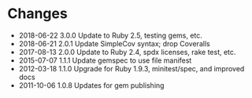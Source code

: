 # Changes

* 2018-06-22 3.0.0 Update to Ruby 2.5, testing gems, etc.
* 2018-06-21 2.0.1 Update SimpleCov syntax; drop Coveralls
* 2017-08-13 2.0.0 Update to Ruby 2.4, spdx licenses, rake test, etc.
* 2015-07-07 1.1.1 Update gemspec to use file manifest
* 2012-03-18 1.1.0 Upgrade for Ruby 1.9.3, minitest/spec, and improved docs
* 2011-10-06 1.0.8 Updates for gem publishing
